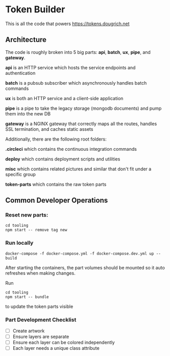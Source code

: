 # Token Builder

This is all the code that powers https://tokens.dougrich.net

## Architecture

The code is roughly broken into 5 big parts: __api__, __batch__, __ux__, __pipe__, and __gateway__.

__api__ is an HTTP service which hosts the service endpoints and authentication

__batch__ is a pubsub subscriber which asynchronously handles batch commands

__ux__ is both an HTTP service and a client-side application

__pipe__ is a pipe to take the legacy storage (mongodb documents) and pump them into the new DB

__gateway__ is a NGINX gateway that correctly maps all the routes, handles SSL termination, and caches static assets

Additionally, there are the following root folders:

__.circleci__ which contains the continuous integration commands

__deploy__ which contains deployment scripts and utilities

__misc__ which contains related pictures and similar that don't fit under a specific group

__token-parts__ which contains the raw token parts

## Common Developer Operations

### Reset new parts:

```
cd tooling
npm start -- remove tag new
```

### Run locally

```
docker-compose -f docker-compose.yml -f docker-compose.dev.yml up --build
```

After starting the containers, the part volumes should be mounted so it auto refreshes when making changes.

Run

```
cd tooling
npm start -- bundle
```

to update the token parts visible

### Part Development Checklist

- [ ] Create artwork
- [ ] Ensure layers are separate
- [ ] Ensure each layer can be colored independently
- [ ] Each layer needs a unique class attribute
